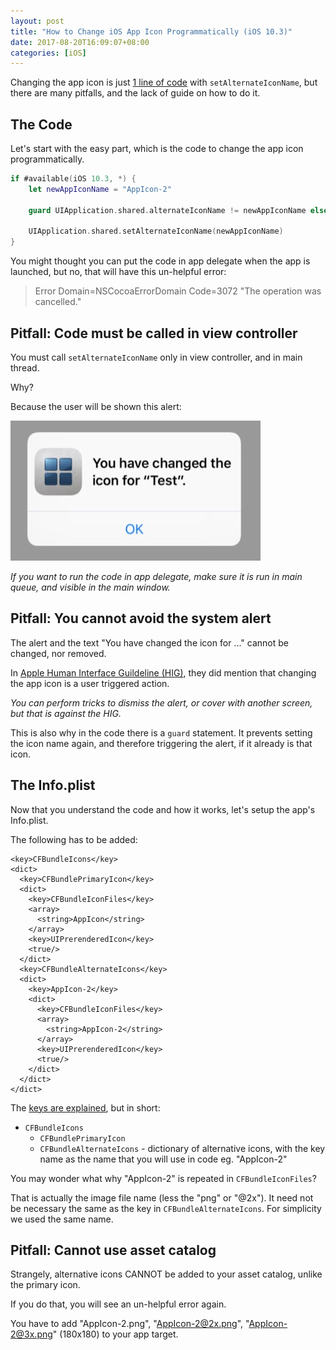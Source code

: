 ```yaml
---
layout: post
title: "How to Change iOS App Icon Programmatically (iOS 10.3)"
date: 2017-08-20T16:09:07+08:00
categories: [iOS]
---
```


Changing the app icon is just [1 line of code](https://developer.apple.com/documentation/uikit/uiapplication/2806818-setalternateiconname) with `setAlternateIconName`, but there are many pitfalls, and the lack of guide on how to do it.

## The Code

Let's start with the easy part, which is the code to change the app icon programmatically.

```swift
if #available(iOS 10.3, *) {
    let newAppIconName = "AppIcon-2"

    guard UIApplication.shared.alternateIconName != newAppIconName else { return }

    UIApplication.shared.setAlternateIconName(newAppIconName)
}
```

You might thought you can put the code in app delegate when the app is launched, but no, that will have this un-helpful error:

> Error Domain=NSCocoaErrorDomain Code=3072 "The operation was cancelled."

## Pitfall: Code must be called in view controller

You must call `setAlternateIconName` only in view controller, and in main thread.

Why?

Because the user will be shown this alert:

![](/images/appicon-change-alert.jpg)

_If you want to run the code in app delegate, make sure it is run in main queue, and visible in the main window._

## Pitfall: You cannot avoid the system alert

The alert and the text "You have changed the icon for ..." cannot be changed, nor removed.

In [Apple Human Interface Guildeline (HIG)](https://developer.apple.com/ios/human-interface-guidelines/graphics/app-icon/), they did mention that changing the app icon is a user triggered action.

_You can perform tricks to dismiss the alert, or cover with another screen, but that is against the HIG._

This is also why in the code there is a `guard` statement. It prevents setting the icon name again, and therefore triggering the alert, if it already is that icon.

## The Info.plist

Now that you understand the code and how it works, let's setup the app's Info.plist.

The following has to be added:

```plist
<key>CFBundleIcons</key>
<dict>
  <key>CFBundlePrimaryIcon</key>
  <dict>
    <key>CFBundleIconFiles</key>
    <array>
      <string>AppIcon</string>
    </array>
    <key>UIPrerenderedIcon</key>
    <true/>
  </dict>
  <key>CFBundleAlternateIcons</key>
  <dict>
    <key>AppIcon-2</key>
    <dict>
      <key>CFBundleIconFiles</key>
      <array>
        <string>AppIcon-2</string>
      </array>
      <key>UIPrerenderedIcon</key>
      <true/>
    </dict>
  </dict>
</dict>
```

The [keys are explained](https://developer.apple.com/library/content/documentation/General/Reference/InfoPlistKeyReference/Articles/CoreFoundationKeys.html#//apple_ref/doc/uid/TP40009249-SW13), but in short:

- `CFBundleIcons`
  - `CFBundlePrimaryIcon`
  - `CFBundleAlternateIcons` - dictionary of alternative icons, with the key name as the name that you will use in code eg. "AppIcon-2"

You may wonder what why "AppIcon-2" is repeated in `CFBundleIconFiles`?

That is actually the image file name (less the "png" or "@2x"). It need not be necessary the same as the key in `CFBundleAlternateIcons`. For simplicity we used the same name.

## Pitfall: Cannot use asset catalog

Strangely, alternative icons CANNOT be added to your asset catalog, unlike the primary icon.

If you do that, you will see an un-helpful error again.

You have to add "AppIcon-2.png", "AppIcon-2@2x.png", "AppIcon-2@3x.png" (180x180) to your app target.
